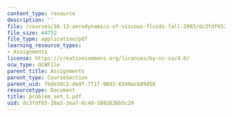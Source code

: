 ```yaml
---
content_type: resource
description: ''
file: /courses/16-13-aerodynamics-of-viscous-fluids-fall-2003/dc3fdf6528a33ea78c4d188163bb5c29_problem_set_1.pdf
file_size: 44752
file_type: application/pdf
learning_resource_types:
- Assignments
license: https://creativecommons.org/licenses/by-nc-sa/4.0/
ocw_type: OCWFile
parent_title: Assignments
parent_type: CourseSection
parent_uid: fbde3dc2-de9f-7f1f-98d2-6548acb89d56
resourcetype: Document
title: problem_set_1.pdf
uid: dc3fdf65-28a3-3ea7-8c4d-188163bb5c29
---
```

